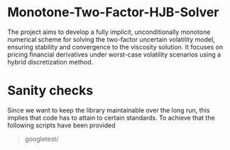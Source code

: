 # Monotone-Two-Factor-HJB-Solver
The project aims to develop a fully implicit, unconditionally monotone numerical scheme for solving the two-factor uncertain volatility model, ensuring stability and convergence to the viscosity solution. It focuses on pricing financial derivatives under worst-case volatility scenarios using a hybrid discretization method.

# Sanity checks
Since we want to keep the library maintainable over the long run, this implies that code has to attain to certain standards. To achieve that the following scripts have been provided
> googletest/

